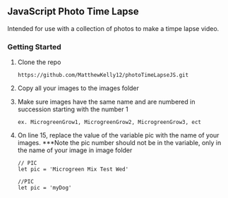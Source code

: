 ## JavaScript Photo Time Lapse
Intended for use with a collection of photos to make a timpe lapse video.
### Getting Started

1. 	Clone the repo

		https://github.com/MatthewKelly12/photoTimeLapseJS.git

2. 	Copy all your images to the images folder

3.	Make sure images have the same name and are numbered in succession starting with the number 1

		ex. MicrogreenGrow1, MicrogreenGrow2, MicrogreenGrow3, ect

4.	On line 15, replace the value of the variable pic with the name of your images. ***Note the pic number should not be in the variable, only in the name of your image in image folder

		// PIC
		let pic = 'Microgreen Mix Test Wed'

		//PIC
		let pic = 'myDog'


